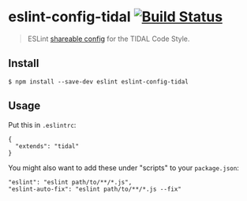 # eslint-config-tidal [![Build Status](https://travis-ci.org/tidal-engineering/eslint-config-tidal.svg?branch=master)](https://travis-ci.org/enjikaka/eslint-config-tidal)

> ESLint [shareable config](http://eslint.org/docs/developer-guide/shareable-configs.html) for the TIDAL Code Style.

## Install

```
$ npm install --save-dev eslint eslint-config-tidal
```
## Usage

Put this in `.eslintrc`:

```
{
  "extends": "tidal"
}
```

You might also want to add these under "scripts" to your `package.json`:

```
"eslint": "eslint path/to/**/*.js",
"eslint-auto-fix": "eslint path/to/**/*.js --fix"
```
